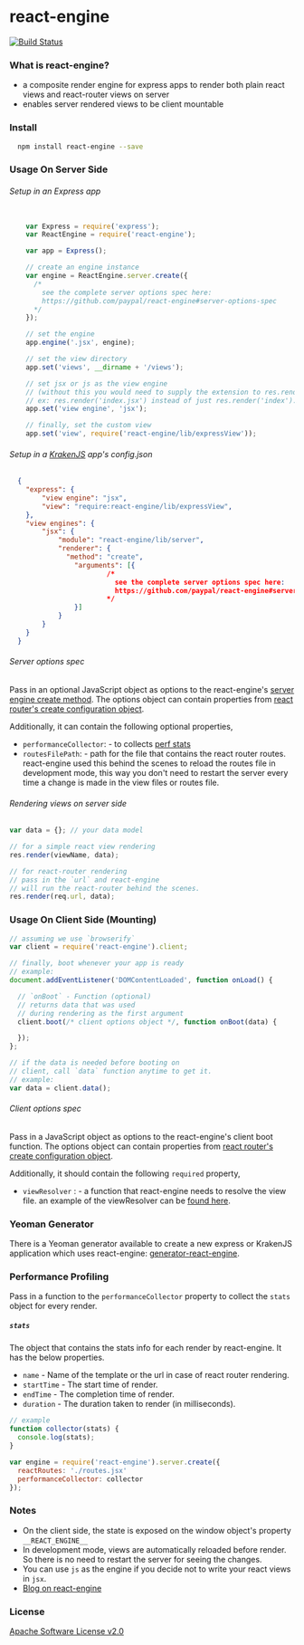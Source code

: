 # react-engine

[![Build Status](https://travis-ci.org/paypal/react-engine.svg?branch=master)](https://travis-ci.org/paypal/react-engine)

### What is react-engine?
* a composite render engine for express apps to render both plain react views and react-router views on server
* enables server rendered views to be client mountable


### Install
```sh
  npm install react-engine --save
```

### Usage On Server Side
###### Setup in an Express app
```javascript

    var Express = require('express');
    var ReactEngine = require('react-engine');

    var app = Express();

    // create an engine instance
    var engine = ReactEngine.server.create({
      /*
        see the complete server options spec here:
        https://github.com/paypal/react-engine#server-options-spec
      */
    });

    // set the engine
    app.engine('.jsx', engine);

    // set the view directory
    app.set('views', __dirname + '/views');

    // set jsx or js as the view engine
    // (without this you would need to supply the extension to res.render())
    // ex: res.render('index.jsx') instead of just res.render('index').
    app.set('view engine', 'jsx');

    // finally, set the custom view
    app.set('view', require('react-engine/lib/expressView'));
```

###### Setup in a [KrakenJS](http://krakenjs.com) app's config.json
```json
  {
    "express": {
        "view engine": "jsx",
        "view": "require:react-engine/lib/expressView",
    },
    "view engines": {
        "jsx": {
            "module": "react-engine/lib/server",
            "renderer": {
              "method": "create",
                "arguments": [{
                        /*
                          see the complete server options spec here:
                          https://github.com/paypal/react-engine#server-options-spec
                        */
                }]
            }
        }
    }
  }
```

###### Server options spec
Pass in an optional JavaScript object as options to the react-engine's [server engine create method](#setup-in-an-express-app).
The options object can contain properties from [react router's create configuration object](http://rackt.github.io/react-router/#Router.create).

Additionally, it can contain the following optional properties, 

- `performanceCollector`: <function> - to collects [perf stats](#performance-profiling)
- `routesFilePath`: <string> - path for the file that contains the react router routes.
                   react-engine used this behind the scenes to reload the routes file in 
                   development mode, this way you don't need to restart the server every time a change is made in the view files or routes file.

###### Rendering views on server side
```js
var data = {}; // your data model

// for a simple react view rendering
res.render(viewName, data);

// for react-router rendering
// pass in the `url` and react-engine
// will run the react-router behind the scenes.
res.render(req.url, data);
```

### Usage On Client Side (Mounting)
```js
// assuming we use `browserify`
var client = require('react-engine').client;

// finally, boot whenever your app is ready
// example:
document.addEventListener('DOMContentLoaded', function onLoad() {

  // `onBoot` - Function (optional)
  // returns data that was used
  // during rendering as the first argument
  client.boot(/* client options object */, function onBoot(data) {

  });
};

// if the data is needed before booting on 
// client, call `data` function anytime to get it.
// example:
var data = client.data();
```

###### Client options spec
Pass in a JavaScript object as options to the react-engine's client boot function.
The options object can contain properties from [react router's create configuration object](http://rackt.github.io/react-router/#Router.create).

Additionally, it should contain the following `required` property, 

- `viewResolver` : <function> - a function that react-engine needs to resolve the view file.
  an example of the viewResolver can be [found here](https://github.com/paypal/react-engine/blob/ecd27b30a9028d3f02b8f8e89d355bb5fc909de9/examples/simple/public/index.js#L29).

### Yeoman Generator
There is a Yeoman generator available to create a new express or KrakenJS application which uses react-engine: 
[generator-react-engine](https://www.npmjs.com/package/generator-react-engine).

### Performance Profiling

Pass in a function to the `performanceCollector` property to collect the `stats` 
object for every render.

##### `stats`
The object that contains the stats info for each render by react-engine.
It has the below properties.
- `name` - Name of the template or the url in case of react router rendering.
- `startTime` - The start time of render.
- `endTime` - The completion time of render.
- `duration` - The duration taken to render (in milliseconds).

```js
// example
function collector(stats) {
  console.log(stats);
}

var engine = require('react-engine').server.create({
  reactRoutes: './routes.jsx'
  performanceCollector: collector
});
```


### Notes
* On the client side, the state is exposed on the window object's property `__REACT_ENGINE__`
* In development mode, views are automatically reloaded before render. So there is no need to restart the server for seeing the changes.
* You can use `js` as the engine if you decide not to write your react views in `jsx`.
* [Blog on react-engine](https://www.paypal-engineering.com/2015/04/27/isomorphic-react-apps-with-react-engine/)

### License
[Apache Software License v2.0](http://www.apache.org/licenses/LICENSE-2.0)
